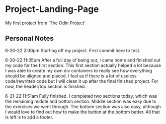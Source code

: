 # Project-Landing-Page
My first project from 'The Odin Project'



## Personal Notes
6-20-22 2:00pm
Starting off my project. First commit here to test.

6-20-22 11:35pm
After a full day of being out, I came home and finished out my code for the first section. This first section actually helped a lot because I was able to create my own div containers to really see how everything should be aligned and placed. I feel as if there is a lot of useless code/rewritten code but I will clean it up after the final finished project. For now, the header/top section is finished.

6-21-22 11:51am
Fully finished. I completed two sections today, which was the remaining middle and bottom section. Middle section was easy due to the exercises we went through. The bottom section was also easy, although I would love to find out how to make the button at the bottom better. All that is left is to add a footer.

